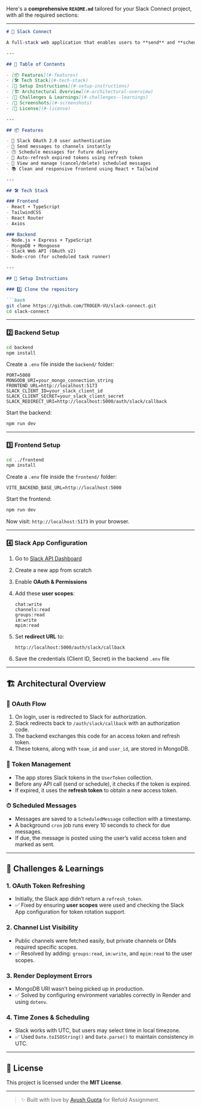 Here's a **comprehensive `README.md`** tailored for your Slack Connect project, with all the required sections:

---

````markdown
# 🤖 Slack Connect

A full-stack web application that enables users to **send** and **schedule messages** to their Slack channels using **Slack OAuth 2.0** and real-time token management. Built with **TypeScript**, **React**, **Express**, and **MongoDB**.

---

## 🧩 Table of Contents

- [📦 Features](#-features)
- [🛠 Tech Stack](#-tech-stack)
- [🔧 Setup Instructions](#-setup-instructions)
- [🏗 Architectural Overview](#-architectural-overview)
- [🚧 Challenges & Learnings](#-challenges--learnings)
- [📸 Screenshots](#-screenshots)
- [📜 License](#-license)

---

## 📦 Features

- 🔐 Slack OAuth 2.0 user authentication
- 💬 Send messages to channels instantly
- 🕒 Schedule messages for future delivery
- 📡 Auto-refresh expired tokens using refresh token
- 📜 View and manage (cancel/delete) scheduled messages
- 📚 Clean and responsive frontend using React + Tailwind

---

## 🛠 Tech Stack

### Frontend
- React + TypeScript
- TailwindCSS
- React Router
- Axios

### Backend
- Node.js + Express + TypeScript
- MongoDB + Mongoose
- Slack Web API (OAuth v2)
- Node-cron (for scheduled task runner)

---

## 🔧 Setup Instructions

### 1️⃣ Clone the repository

```bash
git clone https://github.com/TROGER-VU/slack-connect.git
cd slack-connect
````

---

### 2️⃣ Backend Setup

```bash
cd backend
npm install
```

Create a `.env` file inside the `backend/` folder:

```env
PORT=5000
MONGODB_URI=your_mongo_connection_string
FRONTEND_URL=http://localhost:5173
SLACK_CLIENT_ID=your_slack_client_id
SLACK_CLIENT_SECRET=your_slack_client_secret
SLACK_REDIRECT_URI=http://localhost:5000/auth/slack/callback
```

Start the backend:

```bash
npm run dev
```

---

### 3️⃣ Frontend Setup

```bash
cd ../frontend
npm install
```

Create a `.env` file inside the `frontend/` folder:

```env
VITE_BACKEND_BASE_URL=http://localhost:5000
```

Start the frontend:

```bash
npm run dev
```

Now visit: `http://localhost:5173` in your browser.

---

### 4️⃣ Slack App Configuration

1. Go to [Slack API Dashboard](https://api.slack.com/apps)
2. Create a new app from scratch
3. Enable **OAuth & Permissions**
4. Add these **user scopes**:

   ```
   chat:write
   channels:read
   groups:read
   im:write
   mpim:read
   ```
5. Set **redirect URL** to:

   ```
   http://localhost:5000/auth/slack/callback
   ```
6. Save the credentials (Client ID, Secret) in the backend `.env` file

---

## 🏗 Architectural Overview

### 🔐 OAuth Flow

1. On login, user is redirected to Slack for authorization.
2. Slack redirects back to `/auth/slack/callback` with an authorization code.
3. The backend exchanges this code for an access token and refresh token.
4. These tokens, along with `team_id` and `user_id`, are stored in MongoDB.

### 🔁 Token Management

* The app stores Slack tokens in the `UserToken` collection.
* Before any API call (send or schedule), it checks if the token is expired.
* If expired, it uses the **refresh token** to obtain a new access token.

### ⏱ Scheduled Messages

* Messages are saved to a `ScheduledMessage` collection with a timestamp.
* A background `cron` job runs every 10 seconds to check for due messages.
* If due, the message is posted using the user’s valid access token and marked as sent.

---

## 🚧 Challenges & Learnings

### 1. **OAuth Token Refreshing**

* Initially, the Slack app didn’t return a `refresh_token`.
* ✅ Fixed by ensuring **user scopes** were used and checking the Slack App configuration for token rotation support.

### 2. **Channel List Visibility**

* Public channels were fetched easily, but private channels or DMs required specific scopes.
* ✅ Resolved by adding: `groups:read`, `im:write`, and `mpim:read` to the user scopes.

### 3. **Render Deployment Errors**

* MongoDB URI wasn’t being picked up in production.
* ✅ Solved by configuring environment variables correctly in Render and using `dotenv`.

### 4. **Time Zones & Scheduling**

* Slack works with UTC, but users may select time in local timezone.
* ✅ Used `Date.toISOString()` and `Date.parse()` to maintain consistency in UTC.

---


## 📜 License

This project is licensed under the **MIT License**.

---

> ✨ Built with love by [Ayush Gupta](https://github.com/TROGER-VU) for Refold Assignment.
